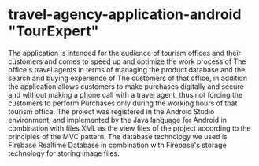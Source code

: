 # travel-agency-application-android "TourExpert"
The application is intended for the audience of tourism offices and their customers and comes to speed up and optimize the work process of The office's travel agents in terms of managing the product database and the search and buying experience of The customers of that office, in addition the application allows customers to make purchases digitally and secure and without making a phone call with a travel agent, thus not forcing the customers to perform Purchases only during the working hours of that tourism office. The project was registered in the Android Studio environment, and implemented by the Java language for Android in combination with files XML as the view files of the project according to the principles of the MVC pattern. The database technology we used is Firebase Realtime Database in combination with Firebase's storage technology for storing image files.
